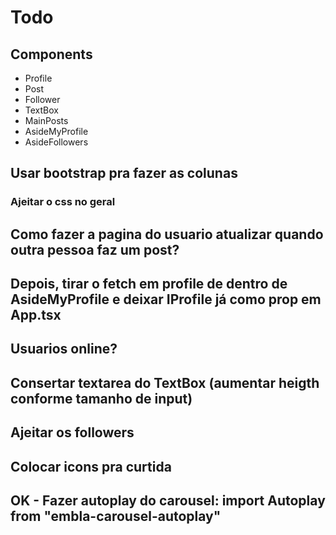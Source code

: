 # Todo

## Components

- Profile
- Post
- Follower
- TextBox
- MainPosts
- AsideMyProfile
- AsideFollowers

## Usar bootstrap pra fazer as colunas

### Ajeitar o css no geral

## Como fazer a pagina do usuario atualizar quando outra pessoa faz um post?

## Depois, tirar o fetch em profile de dentro de AsideMyProfile e deixar IProfile já como prop em App.tsx

## Usuarios online?

## Consertar textarea do TextBox (aumentar heigth conforme tamanho de input)

## Ajeitar os followers

## Colocar icons pra curtida

## OK - Fazer autoplay do carousel: import Autoplay from "embla-carousel-autoplay"